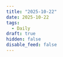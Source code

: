 ```yaml
---
title: "2025-10-22"
date: 2025-10-22
tags:
  - Daily
draft: true
hidden: false
disable_feed: false
---
```


